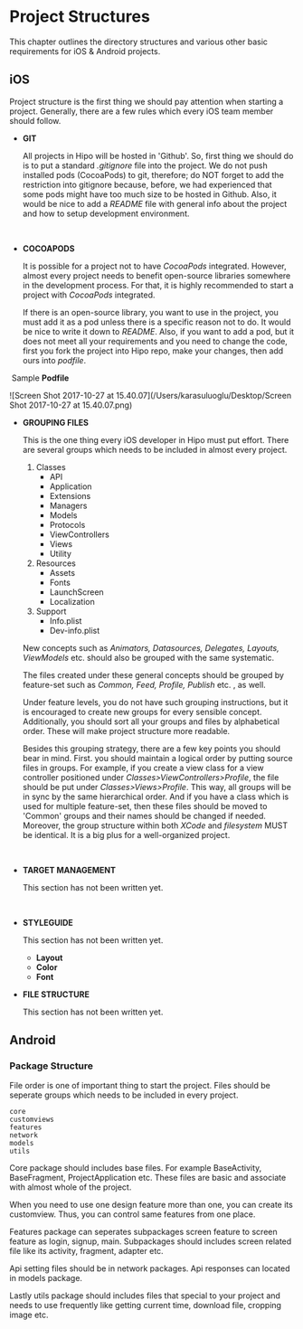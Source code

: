 # Project Structures

This chapter outlines the directory structures and various other basic requirements for iOS & Android projects.



## iOS

Project structure is the first thing we should pay attention when starting a project. Generally, there are a few rules which every iOS team member should follow.



- **GIT** 

  All projects in Hipo will be hosted in 'Github'. So, first thing we should do is to put a standard *.gitignore* file into the project. We do not push installed pods (CocoaPods) to git, therefore; do NOT forget to add the restriction into gitignore because, before, we had experienced that some pods might have too much size to be hosted in Github. Also, it would be nice to add a *README* file with general info about the project and how to setup development environment.

  ​

- **COCOAPODS**

  It is possible for a project not to have *CocoaPods* integrated. However, almost every project needs to benefit open-source libraries somewhere in the development process. For that, it is highly recommended to start a project with *CocoaPods* integrated.

  If there is an open-source library, you want to use in the project, you must add it as a pod unless there is a specific reason not to do. It would be nice to write it down to *README*. Also, if you want to add a pod, but it  does not meet all your requirements and you need to change the code, first you fork the project into Hipo repo, make your changes, then add ours into *podfile*. 

​      Sample **Podfile** 

![Screen Shot 2017-10-27 at 15.40.07](/Users/karasuluoglu/Desktop/Screen Shot 2017-10-27 at 15.40.07.png)



- **GROUPING FILES**

  This is the one thing every iOS developer in Hipo must put effort. There are several groups which needs to be included in almost every project.

  1. Classes
     - API
     - Application
     - Extensions
     - Managers
     - Models
     - Protocols
     - ViewControllers
     - Views
     - Utility
  2. Resources
     - Assets
     - Fonts
     - LaunchScreen
     - Localization
  3. Support
     - Info.plist
     - Dev-info.plist

  New concepts such as *Animators, Datasources, Delegates, Layouts, ViewModels* etc. should also be grouped with the same systematic.

  The files created under these general concepts should be grouped by feature-set such as *Common, Feed, Profile, Publish* etc. , as well. 

  Under feature levels, you do not have such grouping instructions, but it is encouraged to create new groups for every sensible concept. Additionally, you should sort all your groups and files by alphabetical order. These will make project structure more readable.

  Besides this grouping strategy, there are a few key points you should bear in mind. First. you should maintain a logical order by putting source files in groups. For example, if you create a view class for a view controller positioned under *Classes>ViewControllers>Profile*, the file should be put under *Classes>Views>Profile*. This way, all groups will be in sync by the same hierarchical order. And if you have a class which is used for multiple feature-set, then these files should be moved to 'Common' groups and their names should be changed if needed. Moreover, the group structure within both *XCode* and *filesystem* MUST be identical. It is a big plus for a well-organized project.

  ​

- **TARGET MANAGEMENT**

  This section has not been written yet.

  ​


- **STYLEGUIDE**

  This section has not been written yet.

  - **Layout**
  - **Color**
  - **Font**



- **FILE STRUCTURE**

  This section has not been written yet.




## Android

### Package Structure

File order is one of important thing to start the project. Files should be seperate groups which needs to be included in every project.

```
core
customviews
features
network
models
utils
```

Core package should includes base files. For example BaseActivity, BaseFragment, ProjectApplication etc. These files are basic and associate with almost whole of the project.

When you need to use one design feature more than one, you can create its customview. Thus, you can control same features from one place.

Features package can seperates subpackages screen feature to screen feature as login, signup, main. Subpackages should includes screen related file like its activity, fragment, adapter etc.

Api setting files should be in network packages. Api responses can located in models package.

Lastly utils package should includes files that special to your project and needs to use frequently like getting current time, download file, cropping image etc. 

